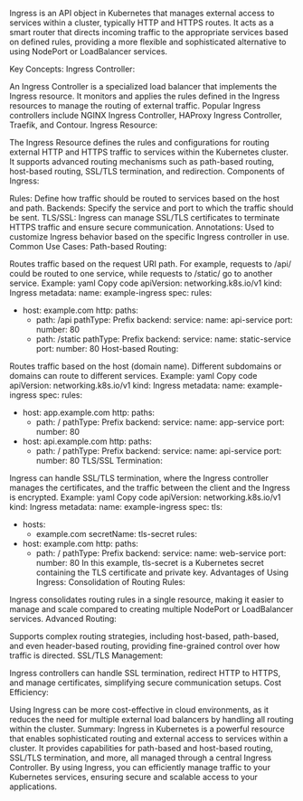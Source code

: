 Ingress is an API object in Kubernetes that manages external access to services within a cluster, typically HTTP and HTTPS routes. It acts as a smart router that directs incoming traffic to the appropriate services based on defined rules, providing a more flexible and sophisticated alternative to using NodePort or LoadBalancer services.

Key Concepts:
Ingress Controller:

An Ingress Controller is a specialized load balancer that implements the Ingress resource. It monitors and applies the rules defined in the Ingress resources to manage the routing of external traffic.
Popular Ingress controllers include NGINX Ingress Controller, HAProxy Ingress Controller, Traefik, and Contour.
Ingress Resource:

The Ingress Resource defines the rules and configurations for routing external HTTP and HTTPS traffic to services within the Kubernetes cluster.
It supports advanced routing mechanisms such as path-based routing, host-based routing, SSL/TLS termination, and redirection.
Components of Ingress:

Rules: Define how traffic should be routed to services based on the host and path.
Backends: Specify the service and port to which the traffic should be sent.
TLS/SSL: Ingress can manage SSL/TLS certificates to terminate HTTPS traffic and ensure secure communication.
Annotations: Used to customize Ingress behavior based on the specific Ingress controller in use.
Common Use Cases:
Path-based Routing:

Routes traffic based on the request URI path. For example, requests to /api/ could be routed to one service, while requests to /static/ go to another service.
Example:
yaml
Copy code
apiVersion: networking.k8s.io/v1
kind: Ingress
metadata:
  name: example-ingress
spec:
  rules:
  - host: example.com
    http:
      paths:
      - path: /api
        pathType: Prefix
        backend:
          service:
            name: api-service
            port:
              number: 80
      - path: /static
        pathType: Prefix
        backend:
          service:
            name: static-service
            port:
              number: 80
Host-based Routing:

Routes traffic based on the host (domain name). Different subdomains or domains can route to different services.
Example:
yaml
Copy code
apiVersion: networking.k8s.io/v1
kind: Ingress
metadata:
  name: example-ingress
spec:
  rules:
  - host: app.example.com
    http:
      paths:
      - path: /
        pathType: Prefix
        backend:
          service:
            name: app-service
            port:
              number: 80
  - host: api.example.com
    http:
      paths:
      - path: /
        pathType: Prefix
        backend:
          service:
            name: api-service
            port:
              number: 80
TLS/SSL Termination:

Ingress can handle SSL/TLS termination, where the Ingress controller manages the certificates, and the traffic between the client and the Ingress is encrypted.
Example:
yaml
Copy code
apiVersion: networking.k8s.io/v1
kind: Ingress
metadata:
  name: example-ingress
spec:
  tls:
  - hosts:
    - example.com
    secretName: tls-secret
  rules:
  - host: example.com
    http:
      paths:
      - path: /
        pathType: Prefix
        backend:
          service:
            name: web-service
            port:
              number: 80
In this example, tls-secret is a Kubernetes secret containing the TLS certificate and private key.
Advantages of Using Ingress:
Consolidation of Routing Rules:

Ingress consolidates routing rules in a single resource, making it easier to manage and scale compared to creating multiple NodePort or LoadBalancer services.
Advanced Routing:

Supports complex routing strategies, including host-based, path-based, and even header-based routing, providing fine-grained control over how traffic is directed.
SSL/TLS Management:

Ingress controllers can handle SSL termination, redirect HTTP to HTTPS, and manage certificates, simplifying secure communication setups.
Cost Efficiency:

Using Ingress can be more cost-effective in cloud environments, as it reduces the need for multiple external load balancers by handling all routing within the cluster.
Summary:
Ingress in Kubernetes is a powerful resource that enables sophisticated routing and external access to services within a cluster. It provides capabilities for path-based and host-based routing, SSL/TLS termination, and more, all managed through a central Ingress Controller. By using Ingress, you can efficiently manage traffic to your Kubernetes services, ensuring secure and scalable access to your applications.
